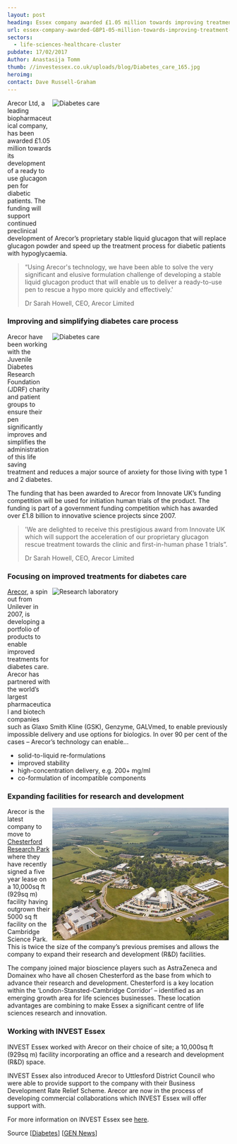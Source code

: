 ```yaml
---
layout: post
heading: Essex company awarded £1.05 million towards improving treatment for diabetes care
url: essex-company-awarded-GBP1-05-million-towards-improving-treatment-for-diabetes-care
sectors:
  - life-sciences-healthcare-cluster 
pubdate: 17/02/2017
Author: Anastasija Tomm
thumb: //investessex.co.uk/uploads/blog/Diabetes_care_165.jpg
heroimg: 
contact: Dave Russell-Graham
---
```

<p><img alt='Diabetes care' src='http://www.investessex.co.uk/uploads/about/Diabetes_care_700.jpg' style='width: 400px; height: 299px; margin-left: 2px; margin-right: 2px; float: right;'/>Arecor Ltd, a leading biopharmaceutical company, has been awarded £1.05 million towards its development of a ready to use glucagon pen for diabetic patients. The funding will support continued preclinical development of Arecor’s proprietary stable liquid glucagon that will replace glucagon powder and speed up the treatment process for diabetic patients with hypoglycaemia.</p><blockquote><p>“Using Arecor's technology, we have been able to solve the very significant and elusive formulation challenge of developing a stable liquid glucagon product that will enable us to deliver a ready-to-use pen to rescue a hypo more quickly and effectively.'</p><p>Dr Sarah Howell, CEO, Arecor Limited</p></blockquote><h3>Improving and simplifying diabetes care process</h3><p><img alt='Diabetes care' src='http://www.investessex.co.uk/uploads/about/proper-testing_400.jpg' style='width: 400px; height: 299px; margin-left: 2px; margin-right: 2px; float: right;'/>Arecor have been working with the Juvenile Diabetes Research Foundation (JDRF) charity and patient groups to ensure their pen significantly improves and simplifies the administration of this life saving treatment and reduces a major source of anxiety for those living with type 1 and 2 diabetes.</p><p>The funding that has been awarded to Arecor from Innovate UK’s funding competition will be used for initiation human trials of the product. The funding is part of a government funding competition which has awarded over £1.8 billion to innovative science projects since 2007.</p><blockquote><p>'We are delighted to receive this prestigious award from Innovate UK which will support the acceleration of our proprietary glucagon rescue treatment towards the clinic and first-in-human phase 1 trials”.</p><p>Dr Sarah Howell, CEO, Arecor Limited</p></blockquote><h3>Focusing on improved treatments for diabetes care</h3><p><a href='http://investessex.co.uk/studies/case-studies/arecor' target='_blank'><img alt='Research laboratory' src='http://www.investessex.co.uk/uploads/about/research-lab_400.jpg' style='width: 400px; height: 300px; margin-left: 2px; margin-right: 2px; float: right;'/>Arecor</a>, a spin out from Unilever in 2007, is developing a portfolio of products to enable improved treatments for diabetes care. Arecor has partnered with the world’s largest pharmaceutical and biotech companies such as Glaxo Smith Kline (GSK), Genzyme, GALVmed, to enable previously impossible delivery and use options for biologics. In over 90 per cent of the cases – Arecor’s technology can enable…</p><ul><li>solid-to-liquid re-formulations</li><li>improved stability</li><li>high-concentration delivery, e.g. 200+ mg/ml</li><li>co-formulation of incompatible components</li></ul><h3>Expanding facilities for research and development</h3><p><img alt='Chesterford Research Park' src='../uploads/blog/Chesterford_RP_1_400.jpg' style='width: 400px; height: 300px; margin-left: 2px; margin-right: 2px; float: right;'/>Arecor is the latest company to move to <a href='http://investessex.co.uk/studies/place-studies/chesterford-research-park' target='_blank'>Chesterford Research Park</a> where they have recently signed a five year lease on a 10,000sq ft (929sq m) facility having outgrown their 5000 sq ft facility on the Cambridge Science Park. This is twice the size of the company’s previous premises and allows the company to expand their research and development (R&amp;D) facilities.</p><p>The company joined major bioscience players such as AstraZeneca and Domainex who have all chosen Chesterford as the base from which to advance their research and development. Chesterford is a key location within the ‘London-Stansted-Cambridge Corridor’ – identified as an emerging growth area for life sciences businesses. These location advantages are combining to make Essex a significant centre of life sciences research and innovation.</p><h3>Working with INVEST Essex</h3><p>INVEST Essex worked with Arecor on their choice of site; a 10,000sq ft (929sq m) facility incorporating an office and a research and development (R&amp;D) space.</p><p>INVEST Essex also introduced Arecor to Uttlesford District Council who were able to provide support to the company with their Business Development Rate Relief Scheme. Arecor are now in the process of developing commercial collaborations which INVEST Essex will offer support with.</p><p>For more information on INVEST Essex see <a href='../index.html' target='_blank'>here</a>.</p><p>Source [<a href='http://www.diabetes.co.uk/news/2017/feb/government-awards-million-pound-funding-for-ready-to-use-glucagon-pen-91580000.html' target='_blank'>Diabetes</a>] [<a href='http://www.genengnews.com/gen-news-highlights/arecor-wins-innovate-uk-grant-to-develop-liquid-glucagon-for-severe-hypoglycemia/81253809' target='_blank'>GEN News</a>]</p>